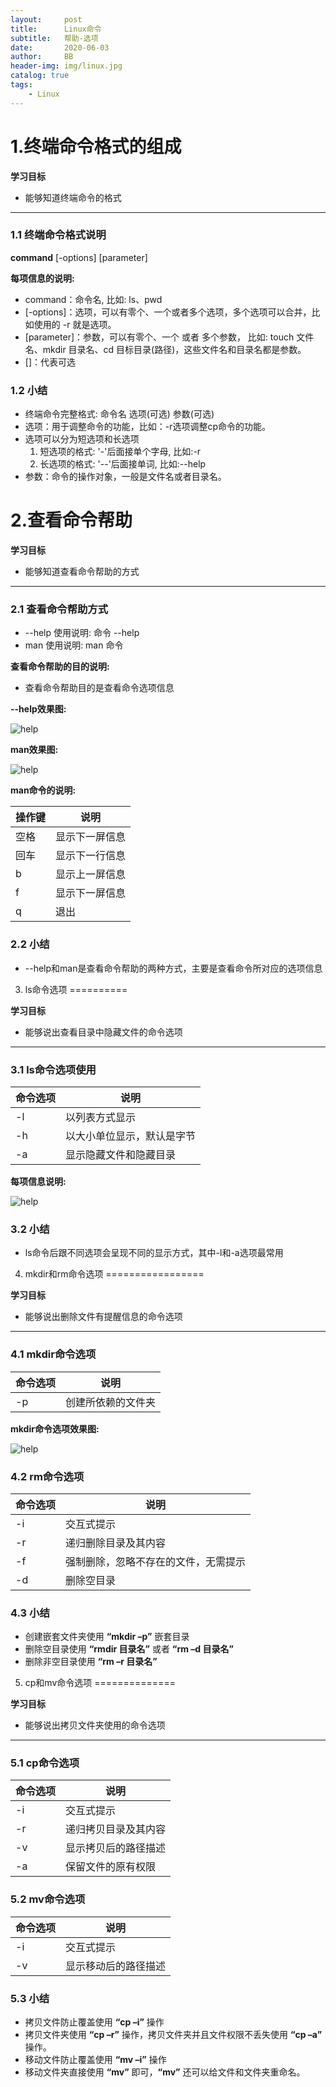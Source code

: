 ```yaml
---
layout:     post
title:      Linux命令
subtitle:   帮助-选项
date:       2020-06-03
author:     BB
header-img: img/linux.jpg
catalog: true
tags:
    - Linux
---
```




1.终端命令格式的组成
==================

**学习目标**

-   能够知道终端命令的格式

* * * * *

### 1.1 终端命令格式说明 

**command** [-options] [parameter]

**每项信息的说明:**

-   command：命令名, 比如: ls、pwd
-   [-options]：选项，可以有零个、一个或者多个选项，多个选项可以合并，比如使用的
    -r 就是选项。
-   [parameter]：参数，可以有零个、一个 或者 多个参数， 比如: touch
    文件名、mkdir 目录名、cd
    目标目录(路径)，这些文件名和目录名都是参数。
-   []：代表可选

### 1.2 小结 

-   终端命令完整格式: 命令名 选项(可选) 参数(可选)
-   选项：用于调整命令的功能，比如：-r选项调整cp命令的功能。
-   选项可以分为短选项和长选项
    1.  短选项的格式: '-'后面接单个字母, 比如:-r
    2.  长选项的格式: '--'后面接单词, 比如:--help
-   参数：命令的操作对象，一般是文件名或者目录名。







2.查看命令帮助
============

**学习目标**

-   能够知道查看命令帮助的方式

* * * * *

### 2.1 查看命令帮助方式 

-   --help 使用说明: 命令 --help
-   man 使用说明: man 命令

**查看命令帮助的目的说明:**

-   查看命令帮助目的是查看命令选项信息

**--help效果图:**

![help](https://www.hualigs.cn/image/609633fd9b043.jpg)

**man效果图:**

![help](ihttps://www.hualigs.cn/image/609633fccb364.jpg)

**man命令的说明:**

| 操作键 | 说明           |
| ------ | -------------- |
| 空格   | 显示下一屏信息 |
| 回车   | 显示下一行信息 |
| b      | 显示上一屏信息 |
| f      | 显示下一屏信息 |
| q      | 退出           |



### 2.2 小结 

-   --help和man是查看命令帮助的两种方式，主要是查看命令所对应的选项信息







3. ls命令选项
==========

**学习目标**

-   能够说出查看目录中隐藏文件的命令选项

* * * * *



### 3.1 ls命令选项使用 

| 命令选项 | 说明                       |
| -------- | -------------------------- |
| -l       | 以列表方式显示             |
| -h       | 以大小单位显示，默认是字节 |
| -a       | 显示隐藏文件和隐藏目录     |

**每项信息说明:**

![help](https://www.hualigs.cn/image/609633f95ae99.jpg)



### 3.2 小结 

-   ls命令后跟不同选项会呈现不同的显示方式，其中-l和-a选项最常用







4. mkdir和rm命令选项
=================

**学习目标**

-   能够说出删除文件有提醒信息的命令选项

* * * * *

### 4.1 mkdir命令选项 

| 命令选项 | 说明               |
| -------- | ------------------ |
| -p       | 创建所依赖的文件夹 |



**mkdir命令选项效果图:**

![help](https://www.hualigs.cn/image/609633fc8de9e.jpg)



### 4.2 rm命令选项 

| 命令选项 | 说明                                 |
| -------- | ------------------------------------ |
| -i       | 交互式提示                           |
| -r       | 递归删除目录及其内容                 |
| -f       | 强制删除，忽略不存在的文件，无需提示 |
| -d       | 删除空目录                           |



### 4.3 小结 

-   创建嵌套文件夹使用 **“mkdir –p”** 嵌套目录
-   删除空目录使用 **“rmdir 目录名”** 或者 **“rm –d 目录名”**
-   删除非空目录使用 **“rm –r 目录名”**







5. cp和mv命令选项
==============

**学习目标**

-   能够说出拷贝文件夹使用的命令选项

* * * * *

### 5.1 cp命令选项 

| 命令选项 | 说明                 |
| -------- | -------------------- |
| -i       | 交互式提示           |
| -r       | 递归拷贝目录及其内容 |
| -v       | 显示拷贝后的路径描述 |
| -a       | 保留文件的原有权限   |



### 5.2 mv命令选项 

| 命令选项 | 说明                 |
| -------- | -------------------- |
| -i       | 交互式提示           |
| -v       | 显示移动后的路径描述 |



### 5.3 小结 

-   拷贝文件防止覆盖使用 **“cp –i”** 操作
-   拷贝文件夹使用 **“cp –r”** 操作，拷贝文件夹并且文件权限不丢失使用
    **“cp –a”** 操作。
-   移动文件防止覆盖使用 **“mv –i”** 操作
-   移动文件夹直接使用 **“mv”** 即可，**“mv”**
    还可以给文件和文件夹重命名。